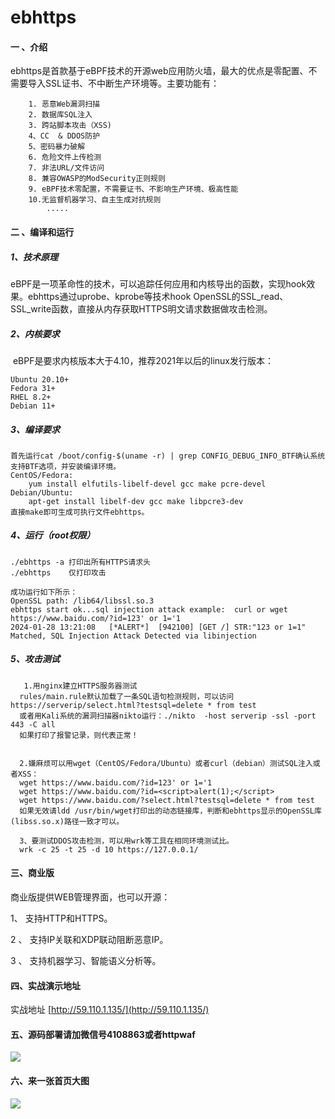 # ebhttps

#### 一 、介绍
ebhttps是首款基于eBPF技术的开源web应用防火墙，最大的优点是零配置、不需要导入SSL证书、不中断生产环境等。主要功能有：    

```
    1. 恶意Web漏洞扫描
	2. 数据库SQL注入
	3. 跨站脚本攻击（XSS)
	4、CC  & DDOS防护
	5、密码暴力破解
	6. 危险文件上传检测
	7. 非法URL/文件访问
	8. 兼容OWASP的ModSecurity正则规则
	9. eBPF技术零配置，不需要证书、不影响生产环境、极高性能
	10.无监督机器学习、自主生成对抗规则
	    .....	  
```



#### 二 、编译和运行
##### 1、技术原理
​    eBPF是一项革命性的技术，可以追踪任何应用和内核导出的函数，实现hook效果。ebhttps通过uprobe、kprobe等技术hook OpenSSL的SSL_read、SSL_write函数，直接从内存获取HTTPS明文请求数据做攻击检测。
##### 2、内核要求

​    eBPF是要求内核版本大于4.10，推荐2021年以后的linux发行版本：

    Ubuntu 20.10+
    Fedora 31+
    RHEL 8.2+
    Debian 11+

##### 3、编译要求
```
首先运行cat /boot/config-$(uname -r) | grep CONFIG_DEBUG_INFO_BTF确认系统支持BTF选项，并安装编译环境。
CentOS/Fedora: 
  	yum install elfutils-libelf-devel gcc make pcre-devel	
Debian/Ubuntu:
  	apt-get install libelf-dev gcc make libpcre3-dev 
直接make即可生成可执行文件ebhttps。
```


##### 4、运行（root权限）

    ./ebhttps -a 打印出所有HTTPS请求头
    ./ebhttps    仅打印攻击

```
成功运行如下所示：
OpenSSL path: /lib64/libssl.so.3
ebhttps start ok...sql injection attack example:  curl or wget https://www.baidu.com/?id=123' or 1='1
2024-01-28 13:21:08   [*ALERT*]  [942100] [GET /] STR:"123 or 1=1" Matched, SQL Injection Attack Detected via libinjection 
```


##### 5、攻击测试
```
   1.用nginx建立HTTPS服务器测试
  rules/main.rule默认加载了一条SQL语句检测规则，可以访问https://serverip/select.html?testsql=delete * from test
  或者用Kali系统的漏洞扫描器nikto运行：./nikto  -host serverip -ssl -port 443 -C all
  如果打印了报警记录，则代表正常！


  2.嫌麻烦可以用wget（CentOS/Fedora/Ubuntu）或者curl（debian）测试SQL注入或者XSS：
  wget https://www.baidu.com/?id=123' or 1='1
  wget https://www.baidu.com/?id=<script>alert(1);</script>
  wget https://www.baidu.com/?select.html?testsql=delete * from test
  如果无效请ldd /usr/bin/wget打印出的动态链接库，判断和ebhttps显示的OpenSSL库(libss.so.x)路径一致才可以。

  3、要测试DDOS攻击检测，可以用wrk等工具在相同环境测试比。
  wrk -c 25 -t 25 -d 10 https://127.0.0.1/
```

#### 三、商业版
商业版提供WEB管理界面，也可以开源：

1、 支持HTTP和HTTPS。

2 、 支持IP关联和XDP联动阻断恶意IP。

3 、 支持机器学习、智能语义分析等。

#### 四、实战演示地址

实战地址 [http://59.110.1.135/](http://59.110.1.135/)

#### 五、源码部署请加微信号4108863或者httpwaf

![](https://gitee.com/httpwaf/httpwaf/raw/master/img/wechat.png)

#### 六、来一张首页大图

![](https://gitee.com/httpwaf/httpwaf/raw/master/img/home.png)
